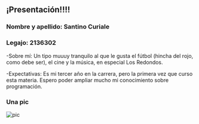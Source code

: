 ## ¡Presentación!!!!
### Nombre y apellido: Santino Curiale
### Legajo: 2136302

-Sobre mí: Un tipo muuuy tranquilo al que le gusta el fútbol (hincha del rojo, como debe ser), el cine y la música, en especial Los Redondos.

-Expectativas: Es mi tercer año en la carrera, pero la primera vez que curso esta materia. Espero poder ampliar mucho mi conocimiento sobre programación.

### Una pic

![pic](https://github.com/user-attachments/assets/603c0b44-4530-4463-9668-4fa0693cbe11)

